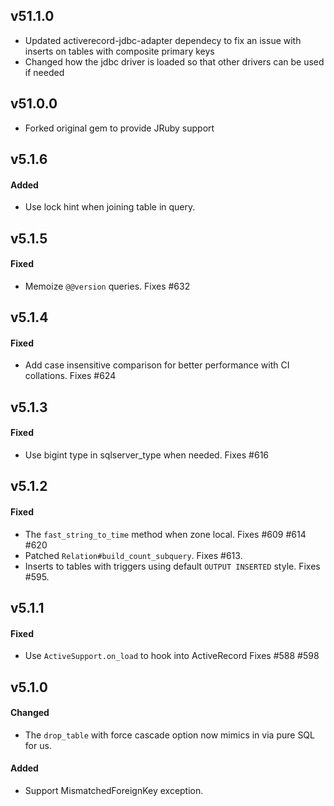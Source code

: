 ## v51.1.0

* Updated activerecord-jdbc-adapter dependecy to fix an issue with inserts on tables with composite primary keys
* Changed how the jdbc driver is loaded so that other drivers can be used if needed

## v51.0.0

* Forked original gem to provide JRuby support

## v5.1.6

#### Added

* Use lock hint when joining table in query.


## v5.1.5

#### Fixed

* Memoize `@@version` queries. Fixes #632


## v5.1.4

#### Fixed

* Add case insensitive comparison for better performance with CI collations. Fixes #624


## v5.1.3

#### Fixed

* Use bigint type in sqlserver_type when needed. Fixes #616


## v5.1.2

#### Fixed

* The `fast_string_to_time` method when zone local. Fixes #609 #614 #620
* Patched `Relation#build_count_subquery`. Fixes #613.
* Inserts to tables with triggers using default `OUTPUT INSERTED` style. Fixes #595.


## v5.1.1

#### Fixed

* Use `ActiveSupport.on_load` to hook into ActiveRecord Fixes #588 #598


## v5.1.0

#### Changed

* The `drop_table` with force cascade option now mimics in via pure SQL for us.

#### Added

* Support MismatchedForeignKey exception.
